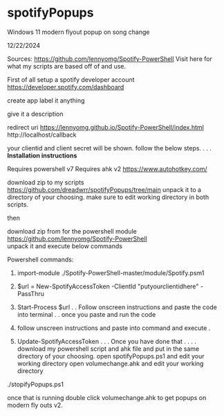 # spotifyPopups
Windows 11 modern flyout popup on song change


12/22/2024

Sources: https://github.com/lennyomg/Spotify-PowerShell
Visit here for what my scripts are based off of and use.


First of all setup a spotify developer account
https://developer.spotify.com/dashboard

create app
label it anything

give it a description

redirect uri   https://lennyomg.github.io/Spotify-PowerShell/index.html
               http://localhost/callback


your clientid and client secret will be shown. follow the below steps.
.
.
.
**Installation instructions**

Requires powershell v7
Requires ahk v2        https://www.autohotkey.com/

download zip to my scripts  https://github.com/dreadwrr/spotifyPopups/tree/main
unpack it to a directory of your choosing. make sure to edit working directory in both scripts.

then

download zip from for the powershell module https://github.com/lennyomg/Spotify-PowerShell  
unpack it and execute below commands

Powershell commands:

1. import-module ./Spotify-PowerShell-master/module/Spotify.psm1


2. $url = New-SpotifyAccessToken -ClientId "putyourclientidhere" -PassThru
3. Start-Process $url
.
.
Follow onscreen instructions and paste the code into terminal
.
.
once you paste and run the code
4. follow unscreen instructions and paste into command and execute
.
5. Update-SpotifyAccessToken
.
.
.
Once you have done that
.
.
.
.
download my powershell script and ahk file and put in the same directory of your choosing.
open spotifyPopups.ps1 and edit your working directory
open volumechange.ahk and edit your working directory

./stopifyPopups.ps1

once that is running 
double click  volumechange.ahk  to get popups on modern fly outs v2.










